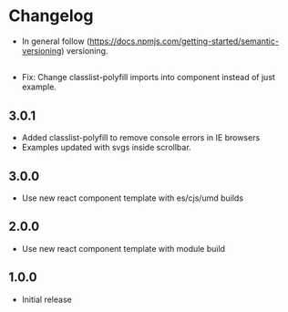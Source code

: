# Changelog

* In general follow (https://docs.npmjs.com/getting-started/semantic-versioning) versioning.

## <next>
* Fix: Change classlist-polyfill imports into component instead of just example.

## 3.0.1
* Added classlist-polyfill to remove console errors in IE browsers
* Examples updated with svgs inside scrollbar.

## 3.0.0
* Use new react component template with es/cjs/umd builds

## 2.0.0
* Use new react component template with module build

## 1.0.0
* Initial release
